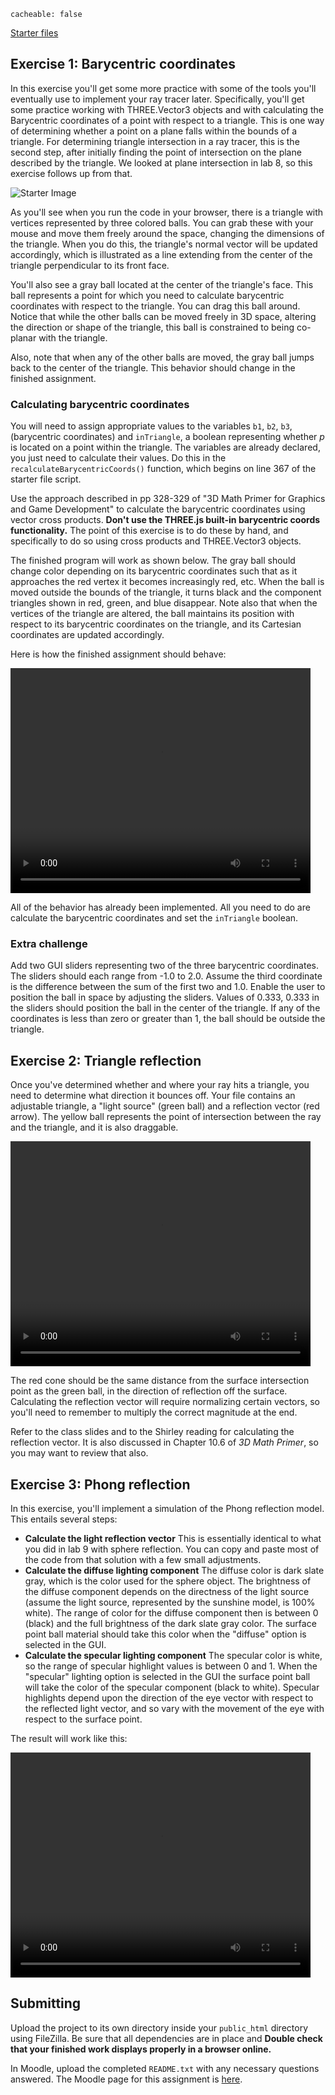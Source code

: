 ```
cacheable: false
```

[Starter files](/~tmullen/secure/f17cg/cs315-hw12.zip)


## Exercise 1: Barycentric coordinates

In this exercise you'll get some more practice with some of the tools you'll
eventually use to implement your ray tracer later. Specifically, you'll get some
practice working with THREE.Vector3 objects and with calculating the Barycentric
coordinates of a point with respect to a triangle. This is one way of determining
whether a point on a plane falls within the bounds of a triangle. For determining triangle intersection in a ray tracer, this is the second step, after initially finding the point of intersection on the plane described by the triangle. We looked at plane intersection in lab 8, so this exercise follows up from that. 

![Starter Image](/~tmullen/images/cg/barycentricStart.png)

As you'll see when you
run the code in your browser, there is a triangle with vertices represented by
three colored balls. You can grab these with your mouse and move them freely
around the space, changing the dimensions of the triangle. When you do this, the
triangle's normal vector will be updated accordingly, which is illustrated as
a line extending from the center of the triangle perpendicular to its front face.

You'll also see a gray ball located at the center of the triangle's face. This ball
represents a point for which you need to calculate barycentric coordinates with
respect to the triangle. You can drag this ball around. Notice that while
the other balls can be moved freely in 3D space, altering the direction or shape of the triangle,
this ball is constrained to being co-planar with the triangle.

Also, note that when any of the other balls are moved, the gray ball jumps back
to the center of the triangle. This behavior should change in the finished assignment.

### Calculating barycentric coordinates

You will need to assign appropriate values to the variables `b1`, `b2`, `b3`,
(barycentric coordinates) and `inTriangle`, a boolean representing whether <em>p</em>
 is located on a point within the triangle. The variables are already declared,
 you just need to calculate their values. Do this in the
  `recalculateBarycentricCoords()` function, which begins on line 367 of the
  starter file script.

Use the approach described in pp 328-329 of "3D Math Primer for Graphics and
Game Development" to calculate the barycentric coordinates using vector cross
products. **Don't use the THREE.js built-in barycentric coords functionality.**
The point of this exercise is to do these by hand, and specifically to do so using
cross products and THREE.Vector3 objects.

The finished program will work as shown below. The gray ball should change color
depending on its barycentric coordinates such that as it approaches the red vertex
it becomes increasingly red, etc. When the ball is moved outside the bounds
of the triangle, it turns black and the component triangles shown in red, green,
and blue disappear. Note also that when the vertices of the triangle are altered,
the ball maintains its position with respect to its barycentric coordinates on the
triangle, and its Cartesian coordinates are updated accordingly.

Here is how the finished assignment should behave:

<video width="480" height="360" controls>
  <source src="/~tmullen/images/cg/barycentric.ogv" type="video/ogg;" codecs="theora, vorbis">
Your browser does not support the video tag.
</video>

All of the behavior has already been implemented. All you need to do are
calculate the barycentric coordinates and set the `inTriangle` boolean.

### Extra challenge

Add two GUI sliders representing two of the three barycentric coordinates. The sliders should each range from -1.0 to 2.0. Assume the third coordinate is the difference between the sum of the first two and 1.0. Enable the user to position the ball in space by adjusting the sliders. Values of 0.333, 0.333 in the sliders should position the ball in the center of the triangle. If any of the coordinates is less than zero or greater than 1, the ball should be outside the triangle.


## Exercise 2: Triangle reflection

Once you've determined whether and where your ray hits a triangle, you need to determine what direction it bounces off. Your file contains an adjustable triangle, a "light source" (green ball) and a reflection vector (red arrow). The yellow ball represents the point of intersection between the ray and the triangle, and it is also draggable. 

<video width="480" height="360" controls>
  <source src="/~tmullen/images/cg/triangleReflection.ogv" type="video/ogg;" codecs="theora, vorbis">
Your browser does not support the video tag.
</video>

The red cone should be the same distance from the surface intersection point as the green ball, in the direction of reflection off the surface. Calculating the reflection vector will require normalizing certain vectors, so you'll need to remember to multiply the correct magnitude at the end. 

Refer to the class slides and to the Shirley reading for calculating the reflection vector. It is also discussed in Chapter 10.6 of *3D Math Primer*, so you may want to review that also. 

## Exercise 3: Phong reflection

In this exercise, you'll implement a simulation of the Phong reflection model. This entails several steps:
  * **Calculate the light reflection vector** This is essentially identical to what you did in lab 9 with sphere reflection. You can copy and paste most of the code from that solution with a few small adjustments. 
  * **Calculate the diffuse lighting component** The diffuse color is dark slate gray, which is the color used for the sphere object. The brightness of the diffuse component depends on the directness of the light source (assume the light source, represented by the sunshine model, is 100% white). The range of color for the diffuse component then is between 0 (black) and the full brightness of the dark slate gray color. The surface point ball material should take this color when the "diffuse" option is selected in the GUI. 
  * **Calculate the specular lighting component** The specular color is white, so the range of specular highlight values is between 0 and 1. When the "specular" lighting option is selected in the GUI the surface point ball will take the color of the specular component (black to white). Specular highlights depend upon the direction of the eye vector with respect to the reflected light vector, and so vary with the movement of the eye with respect to the surface point. 
  
The result will work like this:

<video width="480" height="360" controls>
  <source src="/~tmullen/images/cg/phongReflection.ogv" type="video/ogg;" codecs="theora, vorbis">
Your browser does not support the video tag.
</video>


## Submitting

Upload the project to its own directory inside your `public_html` directory using FileZilla. Be sure that all dependencies are in place and **Double check that your finished work displays properly in a browser online.** 

In Moodle, upload the completed `README.txt` with any necessary questions answered.
The Moodle page for this assignment is [here](https://moodle.pugetsound.edu/moodle/mod/assign/view.php?id=408143).
